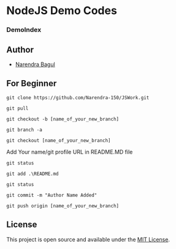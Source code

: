 # NodeJS Demo Codes


### DemoIndex



## Author

- [Narendra Bagul](https://github.com/Narendra-150)


## For Beginner 
```git clone https://github.com/Narendra-150/JSWork.git```

```git pull```

```git checkout -b [name_of_your_new_branch]```

```git branch -a```

```git checkout [name_of_your_new_branch]```

Add Your name/git profile URL in README.MD file

```git status```

```git add .\README.md```

```git status```

```git commit -m "Author Name Added"```

```git push origin [name_of_your_new_branch]```




## License

This project is open source and available under the [MIT License](LICENSE).
